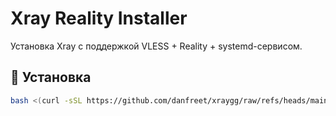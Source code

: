# Xray Reality Installer

Установка Xray с поддержкой VLESS + Reality + systemd-сервисом.

## 🚀 Установка

```bash
bash <(curl -sSL https://github.com/danfreet/xraygg/raw/refs/heads/main/xraygg.sh)

